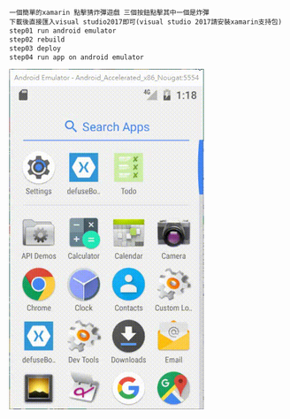```
一個簡單的xamarin 點擊猜炸彈遊戲 三個按鈕點擊其中一個是炸彈
下載後直接匯入visual studio2017即可(visual studio 2017請安裝xamarin支持包)
step01 run android emulator
step02 rebuild
step03 deploy
step04 run app on android emulator
```
![image](https://github.com/a68727739/xamarin_bomb_game/blob/master/demo01.gif)
